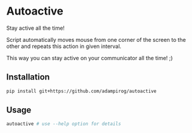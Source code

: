 # Autoactive

Stay active all the time!

Script automatically moves mouse from one corner of the screen to the other and repeats this action in given interval.

This way you can stay active on your communicator all the time! ;)

## Installation
```bash
pip install git+https://github.com/adampirog/autoactive
```

## Usage
```bash
autoactive # use --help option for details
```

